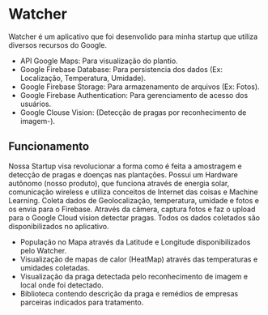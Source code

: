 # Watcher
Watcher é um aplicativo que foi desenvolido para minha startup que utiliza diversos recursos do Google.
- API Google Maps: Para visualização do plantio.
- Google Firebase Database: Para persistencia dos dados (Ex: Localização, Temperatura, Umidade).
- Google Firebase Storage: Para armazenamento de arquivos (Ex: Fotos).
- Google Firebase Authentication: Para gerenciamento de acesso dos usuários.
- Google Clouse Vision: (Detecção de pragas por reconhecimento de imagem-).

## Funcionamento

Nossa Startup visa revolucionar a forma como é feita a amostragem e detecção de pragas e doenças nas plantações. Possui um Hardware 
autônomo (nosso produto), que funciona através de energia solar, comunicação wireless e utiliza conceitos de Internet das coisas e
Machine Learning. Coleta dados de Geolocalização, temperatura, umidade e fotos e os envia para o Firebase. Através da câmera, captura fotos
e faz o upload para o Google Cloud vision detectar pragas. Todos os dados coletados são disponibilizados no aplicativo.

- População no Mapa através da Latitude e Longitude disponibilizados pelo Watcher.
- Visualização de mapas de calor (HeatMap) através das temperaturas e umidades coletadas.
- Visualização da praga detectada pelo reconhecimento de imagem e local onde foi detectado.
- Biblioteca contendo descrição da praga e remédios de empresas parceiras indicados para tratamento.
